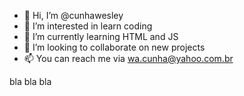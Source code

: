 - 👋 Hi, I’m @cunhawesley
- 👀 I’m interested in learn coding
- 🌱 I’m currently learning HTML and JS
- 💞️ I’m looking to collaborate on new projects
- 📫 You can reach me via wa.cunha@yahoo.com.br

bla bla bla

<!---
cunhawesley/cunhawesley is a ✨ special ✨ repository because its `README.md` (this file) appears on your GitHub profile.
You can click the Preview link to take a look at your changes.

--->
